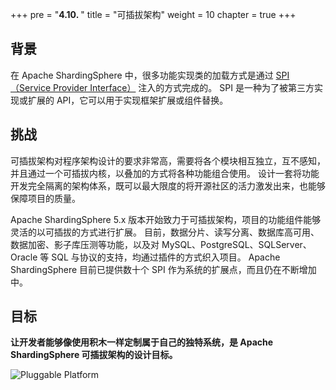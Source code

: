 +++
pre = "<b>4.10. </b>"
title = "可插拔架构"
weight = 10
chapter = true
+++

## 背景

在 Apache ShardingSphere 中，很多功能实现类的加载方式是通过 [SPI（Service Provider Interface）](https://docs.oracle.com/javase/tutorial/sound/SPI-intro.html) 注入的方式完成的。
SPI 是一种为了被第三方实现或扩展的 API，它可以用于实现框架扩展或组件替换。

## 挑战

可插拔架构对程序架构设计的要求非常高，需要将各个模块相互独立，互不感知，并且通过一个可插拔内核，以叠加的方式将各种功能组合使用。
设计一套将功能开发完全隔离的架构体系，既可以最大限度的将开源社区的活力激发出来，也能够保障项目的质量。

Apache ShardingSphere 5.x 版本开始致力于可插拔架构，项目的功能组件能够灵活的以可插拔的方式进行扩展。
目前，数据分片、读写分离、数据库高可用、数据加密、影子库压测等功能，以及对 MySQL、PostgreSQL、SQLServer、Oracle 等 SQL 与协议的支持，均通过插件的方式织入项目。
Apache ShardingSphere 目前已提供数十个 SPI 作为系统的扩展点，而且仍在不断增加中。

## 目标

**让开发者能够像使用积木一样定制属于自己的独特系统，是 Apache ShardingSphere 可插拔架构的设计目标。**

![Pluggable Platform](https://shardingsphere.apache.org/document/current/img/pluggable_platform.png)

